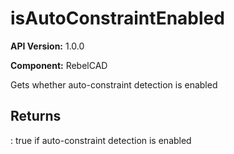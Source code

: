 # isAutoConstraintEnabled

**API Version:** 1.0.0

**Component:** RebelCAD

Gets whether auto-constraint detection is enabled

## Returns

: true if auto-constraint detection is enabled

